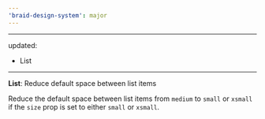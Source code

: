 ```yaml
---
'braid-design-system': major
---
```


---
updated:
  - List
---

**List**: Reduce default space between list items

Reduce the default space between list items from `medium` to `small` or `xsmall` if the `size` prop is set to either `small` or `xsmall`.
